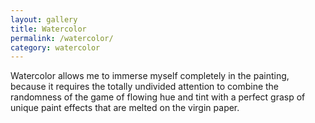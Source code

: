 ```yaml
---
layout: gallery
title: Watercolor
permalink: /watercolor/
category: watercolor
---
```


<div class="foreword" > Watercolor allows me to immerse myself completely in the painting, because it requires the totally undivided attention to combine the randomness of the game of flowing hue and tint with a perfect grasp of unique paint effects that are melted on the virgin paper. </div>
